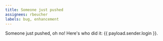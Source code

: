 ```yaml
---
title: Someone just pushed
assignees: rbeucher
labels: bug, enhancement
---
```

Someone just pushed, oh no! Here's who did it: {{ payload.sender.login }}.
